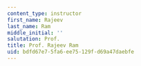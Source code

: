 ```yaml
---
content_type: instructor
first_name: Rajeev
last_name: Ram
middle_initial: ''
salutation: Prof.
title: Prof. Rajeev Ram
uid: bdfd67e7-5fa6-ee75-129f-d69a47daebfe
---
```

